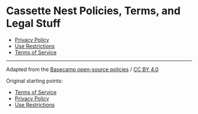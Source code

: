 # Cassette Nest Policies, Terms, and Legal Stuff

- [Privacy Policy](privacy.md)
- [Use Restrictions](abuse.md)
- [Terms of Service](terms.md)

---

Adapted from the [Basecamp open-source policies](https://github.com/basecamp/policies) / [CC BY 4.0](https://creativecommons.org/licenses/by/4.0/)

Original starting points:

- [Terms of Service](https://github.com/basecamp/policies/blob/fd18a964c3e72b4f9d985daa0596d83ea0b904c8/terms/index.md)
- [Privacy Policy](https://github.com/basecamp/policies/blob/41a04f2de72defac1932dafb690862033e005ffe/privacy/index.md)
- [Use Restrictions](https://github.com/basecamp/policies/blob/4eaed0751596a377bf439c063084511c9737bd60/abuse/index.md)
